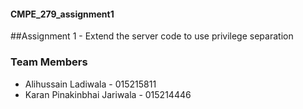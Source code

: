 #### CMPE_279_assignment1

##Assignment 1 - Extend the server code to use privilege separation

### Team Members
* Alihussain Ladiwala - 015215811
* Karan Pinakinbhai Jariwala - 015214446

